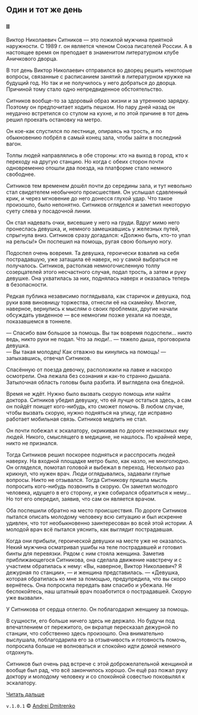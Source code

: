 ## Один и тот же день

### II

Виктор Николаевич Ситников &mdash; это пожилой мужчина приятной наружности. С 1989 г. он является членом Союза писателей России. А в настоящее время он преподает в знаменитом литературном клубе Аничкового дворца.

В тот день Виктор Николаевич отправился во дворец решить некоторые вопросы, связанные с расписанием занятий в литературном кружке на будущий год. Но так и не получилось у него добраться до дворца. Причиной тому стало одно непредвиденное обстоятельство.

Ситников вообще-то за здоровый образ жизни и за утреннюю зарядку. Поэтому он предпочитает ходить пешком. Но пару дней назад он неудачно встретился со стулом на кухне, и по этой причине в тот день решил проехать остановку на метро.

Он кое-как спустился по лестнице, опираясь на трость, и по обыкновению побрёл в самый конец зала, чтобы зайти в последний вагон.

Толпы людей направлялись в обе стороны: кто на выход в город, кто к переходу на другую станцию. Но когда с обеих сторон почти одновременно отошли два поезда, на платформе стало немного свободнее.

Ситников тем временем дошёл почти до середины зала, и тут невольно стал свидетелем необычного происшествия. Он услышал сдавленный крик, и через мгновение до него донесся глухой удар. Что такое произошло, было непонятно. Ситников огляделся и заметил некоторую суету слева у посадочной линии.

Он стал надевать очки, висевшие у него на груди. Вдруг мимо него пронеслась девушка, и, немного замешкавшись у железных путей, спрыгнула вниз. Ситников сразу догадался: &laquo;Должно быть, кто-то упал на рельсы!&raquo; Он поспешил на помощь, ругая свою больную ногу.

Подоспел очень вовремя. Та девушка, героически взвалив на себя пострадавшую, уже затащила её наверх, но у самой выбраться не получалось. Ситников, растолкав немногочисленную толпу созерцателей этого несчастного случая, подал трость, а затем и руку девушке. Она ухватилась за них, поднялась наверх и оказалась теперь в безопасности.

Редкая публика независимо поглядывала, как старичок и девушка, под руки взяв виновницу торжества, отнесли её на скамейку. Многие, наверное, вернулись к мыслям о своих проблемах, другие начали обсуждать увиденное &mdash; все немногим позже уехали на поезде, показавшемся в тоннеле.

&mdash; Спасибо вам большое за помощь. Вы так вовремя подоспели... никто ведь, никто руки не подал. Что за люди!.. &mdash; тяжело дыша, проговорила девушка.  
&mdash; Вы такая молодец! Как отважно вы кинулись на помощь! &mdash; запыхавшись, отвечал Ситников.

Спасённую от поезда девочку, расположили на лавке и наскоро осмотрели. Она лежала без сознания и как-то странно дышала. Затылочная область головы была разбита. И выглядела она бледной.

Время не ждёт. Нужно было вызвать скорую помощь или найти доктора. Ситников убедил девушку, что ей лучше остаться здесь, а сам он пойдёт поищет кого-нибудь, кто сможет помочь. В любом случае, чтобы вызвать скорую, нужно подняться на улицу, где исправно работает мобильная связь. Ситников медлить не стал.

Он почти побежал к эскалатору, окрикивая по дороге незнакомых ему людей. Никого, смыслящего в медицине, не нашлось. По крайней мере, никто не признался.

Тогда Ситников решил поскорее подняться и расспросить людей наверху. На входной площадке метро было, как назло, не многолюдно. Он огляделся, помотал головой и выбежал в переход. Несколько раз крикнул, что нужен врач. Люди оглядывались, задавали глупые вопросы. Никто не отзывался. Тогда Ситникову пришла мысль попросить кого-нибудь позвонить в скорую. Он заметил молодого человека, идущего в его сторону, и уже собирался обратиться к нему... Но тот его опередил, заявив, что сам он является врачом.

Оба поспешили обратно на место происшествия. По дороге Ситников пытался описать молодому человеку всю ситуацию и был искренне удивлен, что тот необыкновенно заинтересован во всей этой истории. А молодой врач всё пытался уяснить, как выглядит пострадавшая.

Когда они прибыли, героической девушки на месте уже не оказалось. Некий мужчина осматривал ушибы на теле пострадавшей и готовил бинты для перевязки. Рядом с ним стояла женщина. Заметив приближающегося Ситникова, она сделала движение навстречу и с участием обратилась к нему: &laquo;Вы, наверное, Виктор Николаевич? Я дежурная по станции&raquo;, &mdash; и женщина представилась. &mdash; &laquo;Девушка, которая обратилась ко мне за помощью, предупредила, что вы скоро вернётесь. Она попросила передать вам спасибо и убежала. Не беспокойтесь, наш штатный врач позаботится о пострадавшей. Скорую уже вызвали&raquo;.

У Ситникова от сердца отлегло. Он поблагодарил женщину за помощь.

В сущности, его больше ничего здесь не держало. Но будучи под впечатлением от пережитого, он вкратце пересказал дежурной по станции, что собственно здесь произошло. Она внимательно выслушала, поблагодарила его за отзывчивость и готовность помочь, попросила больше не волноваться и спокойно идти домой немного отдохнуть.

Ситников был очень рад встрече с этой доброжелательной женщиной и вообще был рад, что всё закончилось хорошо. Он ещё раз пожал руку доктору и молодому человеку и со спокойной совестью поковылял к эскалатору.

[Читать дальше](https://github.com/finelit/tales/blob/master/one_the_same_day/iii.md)

`v.1.0.1` &copy; [Andrei Dmitrenko](https://vk.com/fineliterature)
